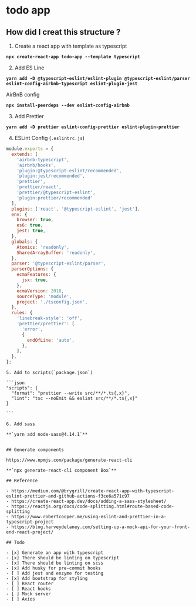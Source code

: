 # todo app

## How did I creat this structure ?

1. Create a react app with template as typescript

**`npx create-react-app todo-app --template typescript`**

2. Add ES Line

**`yarn add -D @typescript-eslint/eslint-plugin @typescript-eslint/parser eslint-config-airbnb-typescript eslint-plugin-jest`**

AirBnB config

**`npx install-peerdeps --dev eslint-config-airbnb`**

3. Add Prettier

**`yarn add -D prettier eslint-config-prettier eslint-plugin-prettier`**

4. ESLint Config (`.eslintrc.js`)

```javascript
module.exports = {
  extends: [
    'airbnb-typescript',
    'airbnb/hooks',
    'plugin:@typescript-eslint/recommended',
    'plugin:jest/recommended',
    'prettier',
    'prettier/react',
    'prettier/@typescript-eslint',
    'plugin:prettier/recommended'
  ],
  plugins: ['react', '@typescript-eslint', 'jest'],
  env: {
    browser: true,
    es6: true,
    jest: true,
  },
  globals: {
    Atomics: 'readonly',
    SharedArrayBuffer: 'readonly',
  },
  parser: '@typescript-eslint/parser',
  parserOptions: {
    ecmaFeatures: {
      jsx: true,
    },
    ecmaVersion: 2018,
    sourceType: 'module',
    project: './tsconfig.json',
  },
  rules: {
    'linebreak-style': 'off',
    'prettier/prettier': [
      'error',
      {
        endOfLine: 'auto',
      },
    ],
  },
};
```
~~~~
5. Add to scripts(`package.json`)

```json
"scripts": {
  "format": "prettier --write src/**/*.ts{,x}",
  "lint": "tsc --noEmit && eslint src/**/*.ts{,x}"
}

```

6. Add sass

**`yarn add node-sass@4.14.1`**


## Generate components

https://www.npmjs.com/package/generate-react-cli

**`npx generate-react-cli component Box`**

## Reference

- https://medium.com/@brygrill/create-react-app-with-typescript-eslint-prettier-and-github-actions-f3ce6a571c97
- https://create-react-app.dev/docs/adding-a-sass-stylesheet/
- https://reactjs.org/docs/code-splitting.html#route-based-code-splitting
- https://www.robertcooper.me/using-eslint-and-prettier-in-a-typescript-project
- https://blog.harveydelaney.com/setting-up-a-mock-api-for-your-front-end-react-project/

## Todo

- [x] Generate an app with typescript
- [x] There should be linting on typescript
- [x] There should be linting on scss
- [x] Add husky for pre-commit hooks
- [ ] Add jest and enzyme for testing
- [x] Add bootstrap for styling 
- [ ] React router
- [ ] React hooks
- [ ] Mock server
- [ ] Axios

